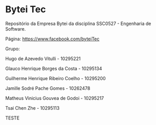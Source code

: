 # Bytei Tec
Repositório da Empresa Bytei da disciplina SSC0527 - Engenharia de Software.

Página:
https://www.facebook.com/byteiTec

Grupo:

Hugo de Azevedo Vitulli - 10295221

Glauco Henrique Borges da Costa - 10295134

Guilherme Henrique Ribeiro Coelho - 10295200

Jamille Sodré Pache Gomes - 10262478

Matheus Vinicius Gouvea de Godoi - 10295217

Tsai Chen Zhe - 10295113

TESTE
